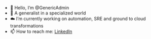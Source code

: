 - 👋 Hello, I’m @GenericAdmin
- 🔩 A generalist in a specialized world
- ☁️ I’m currently working on automation, SRE and ground to cloud transformations
- 📫 How to reach me: <a href="www.linkedin.com/in/samuelsanderson">LinkedIn</a>


<!---
GenericAdmin/GenericAdmin is a ✨ special ✨ repository because its `README.md` (this file) appears on your GitHub profile.
You can click the Preview link to take a look at your changes.
--->
